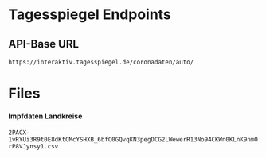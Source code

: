# Tagesspiegel Endpoints

## API-Base URL

```https://interaktiv.tagesspiegel.de/coronadaten/auto/```

# Files

#### Impfdaten Landkreise
```2PACX-1vRYUi3R9t0E8dKtCMcYSHXB_6bfC0GQvqKN3pegDCG2LWewerR13No94CKWn0KLnK9nmOrP8VJynsy1.csv```

